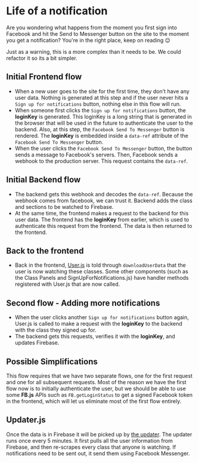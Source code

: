 # Life of a notification

Are you wondering what happens from the moment you first sign into Facebook and hit the Send to Messenger button on the site to the moment you get a notification? You're in the right place, keep on reading 😉

Just as a warning, this is a more complex than it needs to be. We could refactor it so its a bit simpler. 

## Initial Frontend flow

 - When a new user goes to the site for the first time, they don't have any user data. Nothing is generated at this step and if the user never hits a `Sign up for notifications` button, nothing else in this flow will run. 
 -  When someone first clicks the `Sign up for notifications` button, the **loginKey** is generated. This loginKey is a long string that is generated in the browser that will be used in the future to authenticate the user to the backend. Also, at this step, the `Facebook Send To Messenger` button is rendered. The **loginKey** is embedded inside a `data-ref` attribute of the `Facebook Send To Messenger` button. 
 - When the user clicks the `Facebook Send To Messenger` button, the button sends a message to Facebook's servers. Then, Facebook sends a webhook to the production server. This request contains the `data-ref`. 

## Initial Backend flow

 - The backend gets this webhook and decodes the `data-ref`. Because the webhook comes from facebook, we can trust it. Backend adds the class and sections to be watched to Firebase. 
 - At the same time, the frontend makes a request to the backend for this user data. The frontend has the **loginKey** from earlier, which is used to authenticate this request from the frontend. The data is then returned to the frontend. 

## Back to the frontend 

-  Back in the frontend, [User.js](https://github.com/ryanhugh/searchneu/blob/master/frontend/components/user.js) is told through `downloadUserData` that the user is now watching these classes. Some other components (such as the Class Panels and SignUpForNotifications.js) have handler methods registered with User.js that are now called.  

## Second flow - Adding more notifications
- When the user clicks another `Sign up for notifications` button again, User.js is called to make a request with the **loginKey** to the backend with the class they signed up for.
- The backend gets this requests, verifies it with the **loginKey**, and updates Firebase. 


## Possible Simplifications

This flow requires that we have two separate flows, one for the first request and one for all subsequent requests. Most of the reason we have the first flow now is to initially authenticate the user, but we should be able to use some **FB.js** APIs such as `FB.getLoginStatus` to get a signed Facebook token in the frontend, which will let us eliminate most of the first flow entirely. 

## Updater.js

Once the data is in Firebase it will be picked up by [the updater](https://github.com/ryanhugh/searchneu/blob/master/backend/updater.js). The updater runs once every 5 minutes. It first pulls all the user information from Firebase, and then re-scrapes every class that anyone is watching. If notifications need to be sent out, it send them using Facebook Messenger. 


